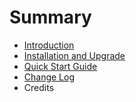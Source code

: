 # Summary

* [Introduction](README.md)
* [Installation and Upgrade](installationand_upgrade_md.md)
* [Quick Start Guide](quick_start_guide.md)
* [Change Log](change_log.md)
* Credits

